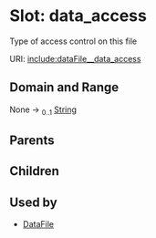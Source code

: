
# Slot: data_access


Type of access control on this file

URI: [include:dataFile__data_access](https://w3id.org/include/dataFile__data_access)


## Domain and Range

None &#8594;  <sub>0..1</sub> [String](types/String.md)

## Parents


## Children


## Used by

 * [DataFile](DataFile.md)
